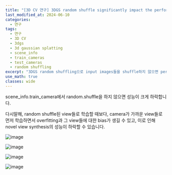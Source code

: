```yaml
---
title: "[3D CV 연구] 3DGS random shuffle significantly impact the performance"
last_modified_at: 2024-06-10
categories:
  - 연구
tags:
  - 연구
  - 3D CV
  - 3dgs
  - 3d gaussian splatting
  - scene_info
  - train_cameras
  - test_cameras
  - random shuffling
excerpt: "3DGS random shuffling으로 input images들을 shuffle하지 않으면 performance가 하락합니다."
use_math: true
classes: wide
---
```


scene_info.train_camera에서 random.shuffle을 하지 않으면 성능이 크게 하락합니다.

다시말해, random shuffle된 view들로 학습할 때보다, camera가 가까운 view들로 먼저 학습하면서 overfitting과 그 view들에 대한 bias가 생길 수 있고, 이로 인해 novel view synthesis의 성능이 하락할 수 있습니다.

![image](https://github.com/sandokim/sandokim.github.io/assets/74639652/69ff89ad-5a64-4de0-b5b8-e4a7df72b0d6)

![image](https://github.com/sandokim/sandokim.github.io/assets/74639652/a8cfcf1d-c0fc-4a6d-97db-c52dc80921cc)

![image](https://github.com/sandokim/sandokim.github.io/assets/74639652/9a9240b6-e55a-4fd0-970d-6cedaf457506)

![image](https://github.com/sandokim/sandokim.github.io/assets/74639652/81d78712-1646-4050-9dde-bbc2d1f6a1b4)
